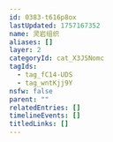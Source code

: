 ```yaml
---
id: 0383-t616p8ox
lastUpdated: 1757167352
name: 灵岩组织
aliases: []
layer: 2
categoryId: cat_X3JSNomc
tagIds:
  - tag_fC14-UDS
  - tag_wntKjj9Y
nsfw: false
parent: ""
relatedEntries: []
timelineEvents: []
titledLinks: []
---
```


